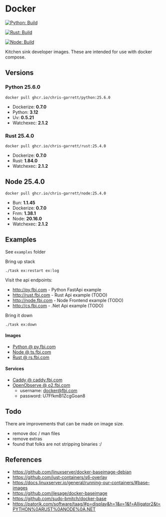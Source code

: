 # Docker

[![Python: Build](https://github.com/chris-garrett/docker/actions/workflows/build-python.yaml/badge.svg)](https://github.com/chris-garrett/docker/actions/workflows/build-python.yaml)

[![Rust: Build](https://github.com/chris-garrett/docker/actions/workflows/build-rust.yaml/badge.svg)](https://github.com/chris-garrett/docker/actions/workflows/build-rust.yaml)

[![Node: Build](https://github.com/chris-garrett/docker/actions/workflows/build-node.yaml/badge.svg)](https://github.com/chris-garrett/docker/actions/workflows/build-node.yaml)

Kitchen sink developer images. These are intended for use with docker compose.

## Versions

### Python 25.6.0

```docker pull ghcr.io/chris-garrett/python:25.6.0```

* Dockerize: **0.7.0**
* Python: **3.12**
* Uv: **0.5.21**
* Watchexec: **2.1.2**

### Rust 25.4.0

```docker pull ghcr.io/chris-garrett/rust:25.4.0```

* Dockerize: **0.7.0**
* Rust: **1.84.0**
* Watchexec: **2.1.2**


## Node 25.4.0

```docker pull ghcr.io/chris-garrett/node:25.4.0```

* Bun: **1.1.45**
* Dockerize: **0.7.0**
* Fnm: **1.38.1**
* Node: **20.16.0**
* Watchexec: **2.1.2**


## Examples

See `examples` folder

Bring up stack

```
./task ex:restart ex:log
```

Visit the api endpoints: 
* http://py.fbi.com - Python FastApi example
* http://rust.fbi.com - Rust Api example (TODO)
* http://node.fbi.com - Node Frontend example (TODO)
* http://cs.fbi.com - .Net Api example (TODO)

Bring it down

```
./task ex:down
```

#### Images

- [Python @ py.fbi.com](py.fbi.com)
- [Node @ ts.fbi.com](ts.fbi.com)
- [Rust @ rs.fbi.com](rs.fbi.com)

#### Services

- [Caddy @ caddy.fbi.com](caddy.fbi.com)
- [OpenObserve @ o2.fbi.com](o2.fbi.com)
  - username: docker@fbi.com
  - password: U7FfkmB1ZcgGoan8

## Todo

There are improvements that can be made on image size.

- remove doc / man files
- remove extras
- found that folks are not stripping binaries :/

## References

- https://github.com/linuxserver/docker-baseimage-debian
- https://github.com/just-containers/s6-overlay
- https://docs.linuxserver.io/general/running-our-containers/#base-images
- https://github.com/jlesage/docker-baseimage
- https://github.com/sudo-bmitch/docker-base
- https://patorjk.com/software/taag/#p=display&h=1&v=1&f=Alligator2&t=PYTHON%0ARUST%0ANODE%0A.NET